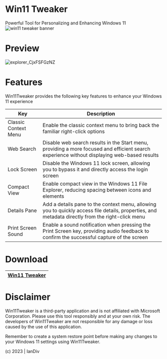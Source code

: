 # Win11 Tweaker
Powerful Tool for Personalizing and Enhancing Windows 11
![win11 tweaker banner](https://github.com/iandiv/Win11Tweaker/assets/28383248/2ebbc0b3-355b-4201-9189-e9ab9c6d7673)
# Preview
![explorer_CjxFSFGzNZ](https://github.com/iandiv/Win11Tweaker/assets/28383248/ff4b0a5d-6c65-4cb8-b033-87eb814365eb)

# Features
Win11Tweaker provides the following key features to enhance your Windows 11 experience

| Key | Description |
 | ----------- | ----------- |
 | Classic Context Menu | Enable the classic context menu to bring back the familiar right-click options |
| Web Search | Disable web search results in the Start menu, providing a more focused and efficient search experience without displaying web-based results |
|Lock Screen | Disable the Windows 11 lock screen, allowing you to bypass it and directly access the login screen  |
|Compact View | Enable compact view in the Windows 11 File Explorer, reducing spacing between icons and elements |
|Details Pane | Add a details pane to the context menu, allowing you to quickly access file details, properties, and metadata directly from the right-click menu|
|Print Screen Sound |  Enable a sound notification when pressing the Print Screen key, providing audio feedback to confirm the successful capture of the screen |


# Download

 | [Win11 Tweaker](https://github.com/iandiv/Win11Tweaker/releases) |
 | ----------- |

# Disclaimer
Win11Tweaker is a third-party application and is not affiliated with Microsoft Corporation. Please use this tool responsibly and at your own risk. The developers of Win11Tweaker are not responsible for any damage or loss caused by the use of this application.

Remember to create a system restore point before making any changes to your Windows 11 settings using Win11Tweaker.








(c) 2023 | IanDiv
